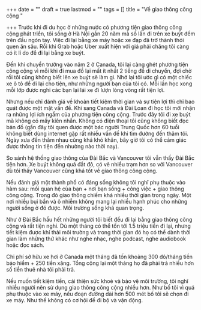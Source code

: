 +++
date = ""
draft = true
lastmod = ""
tags = []
title = "Về giao thông công cộng "

+++
Trước khi đi du học ở những nước có phương tiện giao thông công cộng phát triển, tôi sống ở Hà Nội gần 20 năm mà số lần đi trên xe buýt đếm trên đầu ngón tay. Việc đi lại bằng xe máy hoặc xe đạp đã trở thành thói quen ăn sâu. Rồi khi Grab hoặc Uber xuất hiện với giá phải chăng tôi càng có ít lí do để đi lại bằng xe buýt.

Đến khi chuyển trường vào năm 2 ở Canada, tôi lại càng ghét phương tiện công cộng vì mỗi khi đi mua đồ lại mất ít nhất 2 tiếng để di chuyển, đợi chờ rồi tôi cũng không biết lên xe buýt sẽ làm gì. Nhớ lại tôi ước gì có một chiếc xe ô tô để đi lại cho tiện, như những người bạn của tôi có. Mỗi lần học xong mỗi lớp được nghỉ các bạn lại lái xe đi lượn lòng vòng rất tiện lợi.

Nhưng nếu chỉ đánh giá về khoản tiết kiệm thời gian và sự tiện lợi thì chỉ bao quát được một mặt vấn đề. Khi sang Canada và Đài Loan đi học tôi mới nhận ra những lợi ích ngầm của phương tiện công cộng. Trước đây tôi đi xe buýt mà không có mấy kiên nhẫn. Không có điện thoại tôi cũng không biết đọc bản đồ (gần đây tôi quen được một bác người Trung Quốc hơn 60 tuổi không biết dùng internet gặp rất nhiều vấn đề khi tìm đường đến thăm tôi. Ngày xưa đến thăm nhau cũng khá khó khăn, bây giờ tôi có thể cảm giác được thông tin tiện đến nhường nào thời nay).

So sánh hệ thống giao thông của Đài Bắc và Vancouver tôi vẫn thấy Đài Bắc tiện hơn. Xe buýt không quá đắt đỏ, có vẻ nhiều trạm hơn so với Vancouver dù tôi thấy Vancouver cũng khá tốt về giao thông công cộng. 

Nếu đánh giá một thành phố có đáng sống không tôi nghĩ phụ thuộc vào hàm sau: mối quan hệ của bạn + nơi bạn sống + công việc + giao thông công cộng. Trong đó giao thông chiếm khá nhiều thời gian trong ngày. Một nơi nhiều bụi bẩn và ô nhiễm không mang lại nhiều hạnh phúc cho những người sống ở đó được. Môi trường sống khá quan trọng. 

Như ở Đài Bắc hầu hết những người tôi biết đều đi lại bằng giao thông công cộng và rất tiện nghi. Dù một tháng có thể tốn tới 1.5 triệu tiền đi lại, nhưng tiết kiệm được khí thải môi trường và trong thời gian đó họ có thể dành thời gian làm những thứ khác như nghe nhạc, nghe podcast, nghe audiobook hoặc đọc sách. 

Chi phí sở hữu xe hơi ở Canada một tháng đã tốn khoảng 300 đô/tháng tiền bảo hiểm + 250 tiền xăng. Tổng cộng lại một tháng họ đã phải trả nhiều hơn số tiền thuê nhà tôi phải trả. 

Nếu muốn tiết kiệm tiền, cải thiện sức khoẻ và bảo vệ môi trường, tôi nghĩ nhiều người nên sử dụng giao thông công cộng nhiều hơn. Như bố tôi vì quá phụ thuộc vào xe máy, nếu đoạn đường dài hơn 500 mét bố tôi sẽ chọn đi xe máy. Như thế không có cơ hội để đi bộ và vận động. 